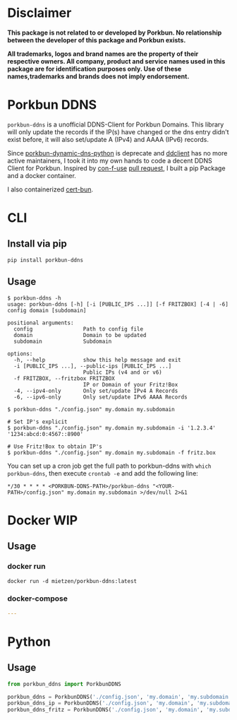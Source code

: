 # Disclaimer

**This package is not related to or developed by Porkbun. No relationship between the developer of this package and Porkbun exists.**

**All trademarks, logos and brand names are the property of their respective owners. All company, product and service names used in this package are for identification purposes only. Use of these names,trademarks and brands does not imply endorsement.**

# Porkbun DDNS
`porkbun-ddns` is a unofficial DDNS-Client for Porkbun Domains.
This library will only update the records if the IP(s) have changed or the dns entry didn't exist before, it will also set/update A (IPv4) and AAAA (IPv6) records.


Since [porkbun-dynamic-dns-python](https://github.com/porkbundomains/porkbun-dynamic-dns-python) is deprecate and [ddclient](https://github.com/ddclient/ddclient/issues/528) has no more active maintainers, I took it into my own hands to code a decent DDNS Client for Porkbun.
Inspired by [con-f-use](https://github.com/con-f-use) [pull request](https://github.com/porkbundomains/porkbun-dynamic-dns-python/pull/6), I built a pip Package and a docker container.

I also containerized [cert-bun](https://github.com/mietzen/docker-cert-bun).

# CLI

## Install via pip

```shell
pip install porkbun-ddns
```

## Usage

```Shell
$ porkbun-ddns -h
usage: porkbun-ddns [-h] [-i [PUBLIC_IPS ...]] [-f FRITZBOX] [-4 | -6] config domain [subdomain]

positional arguments:
  config                Path to config file
  domain                Domain to be updated
  subdomain             Subdomain

options:
  -h, --help            show this help message and exit
  -i [PUBLIC_IPS ...], --public-ips [PUBLIC_IPS ...]
                        Public IPs (v4 and or v6)
  -f FRITZBOX, --fritzbox FRITZBOX
                        IP or Domain of your Fritz!Box
  -4, --ipv4-only       Only set/update IPv4 A Records
  -6, --ipv6-only       Only set/update IPv6 AAAA Records
```

```shell
$ porkbun-ddns "./config.json" my.domain my.subdomain

# Set IP's explicit
$ porkbun-ddns "./config.json" my.domain my.subdomain -i '1.2.3.4' '1234:abcd:0:4567::8900'

# Use Fritz!Box to obtain IP's
$ porkbun-ddns "./config.json" my.domain my.subdomain -f fritz.box
```

You can set up a cron job get the full path to porkbun-ddns with `which porkbun-ddns`, then execute `crontab -e` and add the following line:

```
*/30 * * * * <PORKBUN-DDNS-PATH>/porkbun-ddns "<YOUR-PATH>/config.json" my.domain my.subdomain >/dev/null 2>&1
```

# Docker WIP

## Usage

### docker run

```shell
docker run -d mietzen/porkbun-ddns:latest
```

### docker-compose

```yaml
---

```


# Python

## Usage

```python
from porkbun_ddns import PorkbunDDNS

porkbun_ddns = PorkbunDDNS('./config.json', 'my.domain', 'my.subdomain')
porkbun_ddns_ip = PorkbunDDNS('./config.json', 'my.domain', 'my.subdomain', public_ips=['1.2.3.4','1234:abcd:0:4567::8900'])
porkbun_ddns_fritz = PorkbunDDNS('./config.json', 'my.domain', 'my.subdomain', fritzbox='fritz.box')
```
